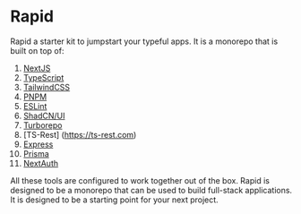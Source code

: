 # Rapid
Rapid a starter kit to jumpstart your typeful apps. It is a monorepo that is built on top of:

1. [NextJS](https://nextjs.org/)
2. [TypeScript](https://www.typescriptlang.org/)
3. [TailwindCSS](https://tailwindcss.com/)
4. [PNPM](https://pnpm.io/)
5. [ESLint](https://eslint.org/)
6. [ShadCN/UI](https://ui.shadcn.com)
7. [Turborepo](https://turbo.pack)
8. [TS-Rest] (https://ts-rest.com)
9. [Express](https://expressjs.com/)
10. [Prisma](https://www.prisma.io/)
11. [NextAuth](https://next-auth.js.org)

All these tools are configured to work together out of the box. Rapid is designed to be a monorepo that can be used to build full-stack applications. It is designed to be a starting point for your next project.